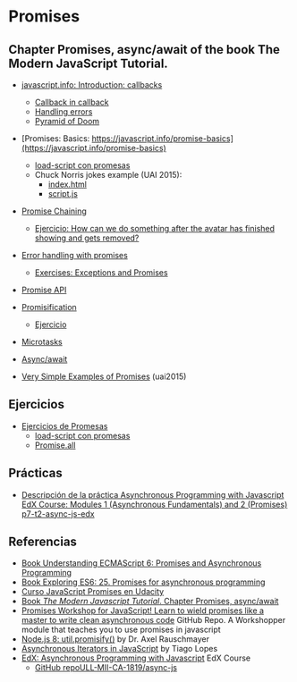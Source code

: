 # Promises 

## Chapter Promises, async/await of the book The Modern JavaScript Tutorial. 

* [javascript.info: Introduction: callbacks](https://javascript.info/callbacks)
  *   [Callback in callback](https://javascript.info/callbacks#callback-in-callback)
  *   [Handling errors](https://javascript.info/callbacks#handling-errors)
  *   [Pyramid of Doom](https://javascript.info/callbacks#pyramid-of-doom)
* [Promises: Basics: https://javascript.info/promise-basics](https://javascript.info/promise-basics)
  * [load-script con promesas](https://github.com/ULL-MII-SYTWS-1920/ull-mii-sytws-1920.github.io/tree/master/tema2-async/exercises/promises/load-script)
  * Chuck Norris jokes example (UAI 2015):
    * [index.html](https://github.com/ULL-MII-SYTWS-1920/promise-example/blob/master/index.html)
    * [script.js](https://github.com/ULL-MII-SYTWS-1920/promise-example/blob/master/script.js)
* [Promise Chaining](https://javascript.info/promise-chaining)
  * [Ejercicio: How can we do something after the avatar has finished showing and gets removed?](https://github.com/ULL-MII-SYTWS-1920/ull-mii-sytws-1920.github.io/tree/master/tema2-async/exercises/promises/promise-chaining)
* [Error handling with promises](https://javascript.info/promise-error-handling)
  * [Exercises: Exceptions and Promises](https://github.com/ULL-MII-SYTWS-1920/ull-mii-sytws-1920.github.io/tree/master/tema2-async/exercises/promises/exception-inside-promise)
* [Promise API](https://javascript.info/promise-api)
* [Promisification](https://javascript.info/promisify)
  * [Ejercicio](https://github.com/ULL-MII-SYTWS-1920/ull-mii-sytws-1920.github.io/tree/master/tema2-async/exercises/promises/promisify)
* [Microtasks](https://javascript.info/microtask-queue)
* [Async/await](https://javascript.info/async-await)

* [Very Simple Examples of Promises](promise-examples) (uai2015)

## Ejercicios

* [Ejercicios de Promesas](https://github.com/ULL-MII-SYTWS-1920/ull-mii-sytws-1920.github.io/tree/master/tema2-async/exercises/promises)
  * [load-script con promesas](https://github.com/ULL-MII-SYTWS-1920/ull-mii-sytws-1920.github.io/tree/master/tema2-async/exercises/promises/load-script)
  * [Promise.all](https://github.com/ULL-MII-SYTWS-1920/ull-mii-sytws-1920.github.io/tree/master/tema2-async/exercises/promises/promise-all)

## Prácticas

* [Descripción de la práctica Asynchronous Programming with Javascript EdX Course: Modules 1 (Asynchronous Fundamentals) and 2 (Promises) p7-t2-async-js-edx](practicas/p7-t2-async-js-edx)

## Referencias

* [Book Understanding ECMAScript 6: Promises and Asynchronous Programming](https://leanpub.com/understandinges6/read#leanpub-auto-promises-and-asynchronous-programming)
* [Book Exploring ES6: 25. Promises for asynchronous programming](http://exploringjs.com/es6/ch_promises.html)
* [Curso JavaScript Promises en Udacity](https://classroom.udacity.com/courses/ud898)
* [Book *The Modern Javascript Tutorial*. Chapter Promises, async/await](https://javascript.info/async)
* [Promises Workshop for JavaScript! Learn to wield promises like a master to write clean asynchronous code](https://github.com/stevekane/promise-it-wont-hurt) GitHub Repo. A Workshopper module that teaches you to use promises in javascript
* [Node.js 8: util.promisify()](http://2ality.com/2017/05/util-promisify.html) by Dr. Axel Rauschmayer 
* [Asynchronous Iterators in JavaScript](https://www.codementor.io/tiagolopesferreira/asynchronous-iterators-in-javascript-jl1yg8la1) by Tiago Lopes
* [EdX: Asynchronous Programming with Javascript](https://courses.edx.org/courses/course-v1:Microsoft+DEV234x+1T2018a/course/) EdX Course
    * [GitHub repoULL-MII-CA-1819/async-js](https://github.com/ULL-MII-CA-1819/async-js)



